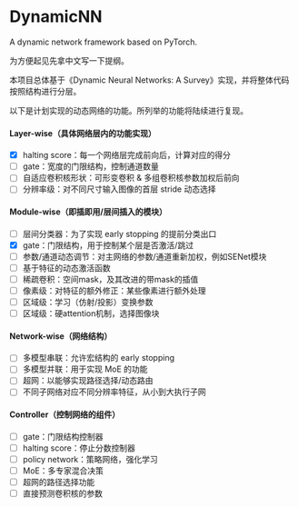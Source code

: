 # DynamicNN

A dynamic network framework based on PyTorch.


为方便起见先拿中文写一下提纲。

本项目总体基于《Dynamic Neural Networks: A Survey》实现，并将整体代码按照结构进行分层。

以下是计划实现的动态网络的功能。所列举的功能将陆续进行复现。

#### Layer-wise（具体网络层内的功能实现）
- [x] halting score：每一个网络层完成前向后，计算对应的得分
- [ ] gate：宽度的门限结构，控制通道数量
- [ ] 自适应卷积核形状：可形变卷积 & 多组卷积核参数加权后前向
- [ ] 分辨率级：对不同尺寸输入图像的首层 stride 动态选择

#### Module-wise（即插即用/层间插入的模块）
- [ ] 层间分类器：为了实现 early stopping 的提前分类出口
- [x] gate：门限结构，用于控制某个层是否激活/跳过
- [ ] 参数/通道动态调节：对主网络的参数/通道重新加权，例如SENet模块
- [ ] 基于特征的动态激活函数
- [ ] 稀疏卷积：空间mask，及其改进的带mask的插值
- [ ] 像素级：对特征的额外修正：某些像素进行额外处理
- [ ] 区域级：学习（仿射/投影）变换参数
- [ ] 区域级：硬attention机制，选择图像块

#### Network-wise（网络结构）
- [ ] 多模型串联：允许宏结构的 early stopping
- [ ] 多模型并联：用于实现 MoE 的功能
- [ ] 超网：以能够实现路径选择/动态路由
- [ ] 不同子网络对应不同分辨率特征，从小到大执行子网

#### Controller（控制网络的组件）
- [ ] gate：门限结构控制器
- [ ] halting score：停止分数控制器
- [ ] policy network：策略网络，强化学习
- [ ] MoE：多专家混合决策
- [ ] 超网的路径选择功能
- [ ] 直接预测卷积核的参数
